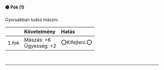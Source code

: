 #### 🟣 Pók (1)

Gyorsabban tudsz mászni.

| |  Követelmény | Hatás  |
| :----------- | :----------- | :----------- |
| 1.fok | Mászás:&nbsp;+6<br />Ügyesség:&nbsp;+2 | ⭕Kifejteni.⭕ |

<br />

---
